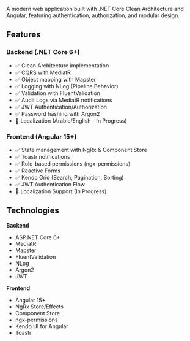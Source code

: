A modern web application built with .NET Core Clean Architecture and Angular, featuring authentication, authorization, and modular design.

## Features

### Backend (.NET Core 6+)
- ✅ Clean Architecture implementation
- ✅ CQRS with MediatR
- ✅ Object mapping with Mapster
- ✅ Logging with NLog (Pipeline Behavior)
- ✅ Validation with FluentValidation
- ✅ Audit Logs via MediatR notifications
- ✅ JWT Authentication/Authorization
- ✅ Password hashing with Argon2
- 🔄 Localization (Arabic/English - In Progress)

### Frontend (Angular 15+)
- ✅ State management with NgRx & Component Store
- ✅ Toastr notifications
- ✅ Role-based permissions (ngx-permissions)
- ✅ Reactive Forms
- ✅ Kendo Grid (Search, Pagination, Sorting)
- ✅ JWT Authentication Flow
- 🔄 Localization Support (In Progress)

## Technologies

**Backend**
- ASP.NET Core 6+
- MediatR
- Mapster
- FluentValidation
- NLog
- Argon2
- JWT

**Frontend**
- Angular 15+
- NgRx Store/Effects
- Component Store
- ngx-permissions
- Kendo UI for Angular
- Toastr
